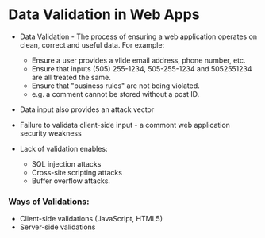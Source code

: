 # Data Validation in Web Apps

- Data Validation - The process of ensuring a web application operates on clean, correct and useful data. For example:
	- Ensure a user provides a vlide email address, phone number, etc.
	- Ensure that inputs (505) 255-1234, 505-255-1234 and 5052551234 are all treated the same.
	- Ensure that "business rules" are not being violated.
	- e.g. a comment cannot be stored without a post ID.

- Data input also provides an attack vector
- Failure to validata client-side input - a commont web application security weakness
- Lack of validation enables:
	- SQL injection attacks
	- Cross-site scripting attacks
	- Buffer overflow attacks.

### Ways of Validations:
- Client-side validations (JavaScript, HTML5)
- Server-side validations
